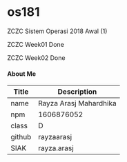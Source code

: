 # os181
ZCZC Sistem Operasi 2018 Awal (1)

ZCZC Week01 Done

ZCZC Week02 Done

#### About Me

| Title | Description
|-------|-----------------------------
| name  | Rayza Arasj Mahardhika
| npm   | 1606876052
| class | D
| github| rayzaarasj
| SIAK  |rayza.arasj
